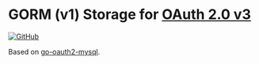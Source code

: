 # GORM (v1) Storage for [OAuth 2.0 v3](https://github.com/go-oauth2/oauth2)

[![GitHub](https://github.com/wsw0108/go-oauth2-gorm1/actions/workflows/go.yml/badge.svg)](https://github.com/wsw0108/go-oauth2-gorm1/actions)

Based on [go-oauth2-mysql](https://github.com/imrenagi/go-oauth2-mysql).

